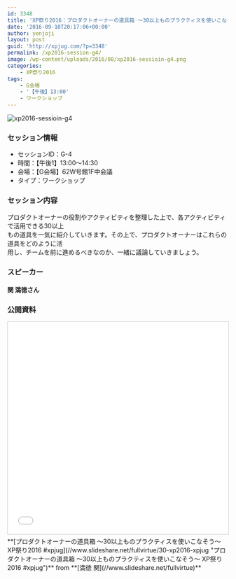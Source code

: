 ```yaml
---
id: 3348
title: 'XP祭り2016：プロダクトオーナーの道具箱 ～30以上ものプラクティスを使いこなそう～ (関 満徳さん)'
date: '2016-09-10T20:17:06+00:00'
author: yenjoji
layout: post
guid: 'http://xpjug.com/?p=3348'
permalink: /xp2016-session-g4/
image: /wp-content/uploads/2016/08/xp2016-sessioin-g4.png
categories:
    - XP祭り2016
tags:
    - G会場
    - '【午後】13:00'
    - ワークショップ
---
```


![xp2016-sessioin-g4](http://xpjug.com/wp-content/uploads/2016/08/xp2016-sessioin-g4.png)

### セッション情報

- セッションID：G-4
- 時間：【午後1】13:00～14:30
- 会場：【G会場】62W号館1F中会議
- タイプ：ワークショップ

### セッション内容

プロダクトオーナーの役割やアクティビティを整理した上で、各アクティビティで活用できる30以上  
もの道具を一気に紹介していきます。その上で、プロダクトオーナーはこれらの道具をどのように活  
用し、チームを前に進めるべきなのか、一緒に議論していきましょう。

### スピーカー

#### 関 満徳さん

### 公開資料

<iframe allowfullscreen="" frameborder="0" height="485" marginheight="0" marginwidth="0" scrolling="no" src="//www.slideshare.net/slideshow/embed_code/key/4fvSqBGT5VKGV5" style="border:1px solid #CCC; border-width:1px; margin-bottom:5px; max-width: 100%;" width="595"> </iframe>

<div style="margin-bottom:5px">  **[プロダクトオーナーの道具箱 ～30以上ものプラクティスを使いこなそう～ XP祭り2016 #xpjug](//www.slideshare.net/fullvirtue/30-xp2016-xpjug "プロダクトオーナーの道具箱 ～30以上ものプラクティスを使いこなそう～ XP祭り2016 #xpjug")**  from **[満徳 関](//www.slideshare.net/fullvirtue)** </div>